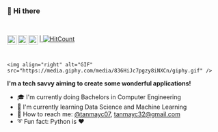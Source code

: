### 👋 Hi there 
<br />

|<a href="https://twitter.com/Tracer471">
  <img align="left" alt="Tanmay's Twitter" width="22px" src="https://cdn.jsdelivr.net/npm/simple-icons@v3/icons/twitter.svg" />
</a>  <a href="https://www.linkedin.com/in/tanmmayy">
  <img align="left" alt="Tanmay's LinkedIn" width="22px" src="https://cdn.jsdelivr.net/npm/simple-icons@v3/icons/linkedin.svg" />
</a>   <a href="https://t.me/tanmmayy">
  <img align="left" alt="Tanmay's Telegram" width="22px" src="https://cdn.jsdelivr.net/npm/simple-icons@v3/icons/telegram.svg" />
</a>  [![HitCount](http://hits.dwyl.com/tanmayc07/tanmayc07.svg)](http://hits.dwyl.com/tanmayc07/tanmayc07)   

<br />

    <img align="right" alt="GIF" src="https://media.giphy.com/media/836HiJc7pgzy8iNXCn/giphy.gif" />

 **I'm a tech savvy aiming to create some wonderful applications!**
<!--
**tanmayc07/tanmayc07** is a ✨ _special_ ✨ repository because its `README.md` (this file) appears on your GitHub profile.
- 🔭 I’m currently working on 
- 🌱 I’m currently learning ...
- 👯 I’m looking to collaborate on ...
- 🤔 I’m looking for help with ...
- 💬 Ask me about ...
- 📫 How to reach me: ...
- 😄 Pronouns: ...
- ⚡ Fun fact: ...
-->

- 🎓 I'm currently doing Bachelors in Computer Engineering
- 🔱 I'm currently learning Data Science and Machine Learning
- 💫 How to reach me: [@tanmayc07](https://github.com/tanmayc07), tanmayc32@gmail.com
- ➰ Fun fact: Python is ❤
